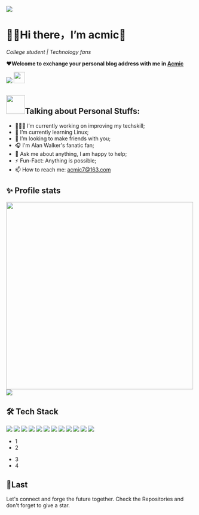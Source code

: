 ![](https://capsule-render.vercel.app/api?type=Waving&color=timeGradient&height=200&animation=fadeIn&section=header&text=Acmic&fontSize=60)
# 👨‍💻Hi there，I’m acmic👋
_College student | Technology fans_

__❤️Welcome to exchange your personal blog address with me in [Acmic](https://acmic.top/)__

![](https://visitor-badge.glitch.me/badge?page_id=acmic7.readme)
<img src="https://media.giphy.com/media/dxn6fRlTIShoeBr69N/giphy.gif" width="30px">

## <img src="https://camo.githubusercontent.com/be37cdc8f930300096c506ad4574eaae977c48fbb2705cfcb92f4eeab8282c7a/68747470733a2f2f6d656469612e67697068792e636f6d2f6d656469612f56674344417a634b767352364f4d307557672f67697068792e676966" width="50px">Talking about Personal Stuffs:
- 👨🏽‍💻 I’m currently working on improving my techskill;
- 🌱 I’m currently learning Linux;
- 👯 I’m looking to make friends with you;
- 🎧 I'm Alan Walker's fanatic fan;
- 💬 Ask me about anything, I am happy to help;
- ⚡️ Fun-Fact: Anything is possible;
- 📫 How to reach me: acmic7@163.com
## ✨ Profile stats
<img class="githubimg" src="https://github-readme-stats.vercel.app/api?username=acmic7&show_icons=true&theme=tokyonight" width="500px">![](https://github-profile-summary-cards.vercel.app/api/cards/profile-details?username=acmic7)

## 🛠 Tech Stack
![](https://img.shields.io/badge/-C%20&%20C++-659ad2?style=flat&logo=c%2B%2B&logoColor=ffffff)
![](http://img.shields.io/badge/-Java-007396?style=flat-square&logo=java&logoColor=ffffff)
![](https://img.shields.io/badge/-HTML5-%23E44D27?style=flat-square&logo=html5&logoColor=ffffff)
![](https://img.shields.io/badge/-CSS3-%231572B6?style=flat-square&logo=css3)
![](https://img.shields.io/badge/-Bootstrap-563D7C?style=flat-square&logo=bootstrap&link=https://github.com/acmic7/)
![](https://img.shields.io/badge/JavaScript-F7DF1E?style=flat-square&logo=JavaScript&logoColor=white)
![](https://img.shields.io/badge/Python-3776AB?style=flat-square&logo=Python&logoColor=white)
![](https://img.shields.io/badge/-MySQL-F29111?style=flat&logo=mysql&logoColor=FFFFFF)
![](https://img.shields.io/badge/Git-F05032?style=flat-square&logo=Git&logoColor=white)
![](https://img.shields.io/badge/-GitHub-181717?style=flat-square&logo=github&link=https://github.com/acmic7/)
![](https://github-readme-stats.vercel.app/api/top-langs/?username=acmic7&layout=compact) ![](https://github-readme-streak-stats.herokuapp.com/?user=acmic7)

* 1
* 2

- 3 
- 4

## 💭Last
Let's connect and forge the future together.
Check the Repositories and don't forget to give a star.

<!--![](https://ghchart.rshah.org/8e8cd8/Acmic7)-->


<!--深色模板-->
<!--![](https://github-readme-stats.vercel.app/api/top-langs/?username=acmic7&hide_langs_below=.25&theme=radical)-->

<!--![](https://github-profile-trophy.vercel.app/?username=acmic7&theme=flat&column=7&margin-w=10)-->
